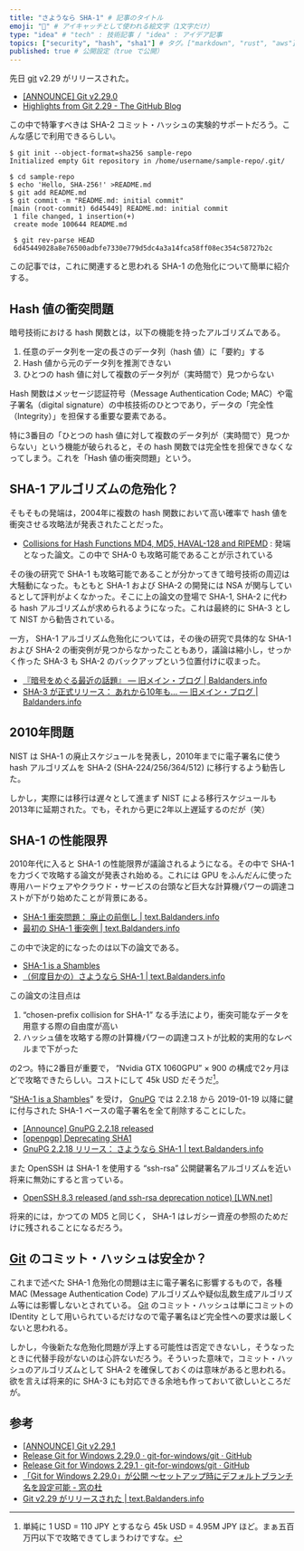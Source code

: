 ```yaml
---
title: "さようなら SHA-1" # 記事のタイトル
emoji: "🔏" # アイキャッチとして使われる絵文字（1文字だけ）
type: "idea" # "tech" : 技術記事 / "idea" : アイデア記事
topics: ["security", "hash", "sha1"] # タグ。["markdown", "rust", "aws"] のように指定する
published: true # 公開設定（true で公開）
---
```


先日 [git] v2.29 がリリースされた。

- [[ANNOUNCE] Git v2.29.0](https://lore.kernel.org/git/xmqqy2k2t77l.fsf@gitster.c.googlers.com/)
- [Highlights from Git 2.29 - The GitHub Blog](https://github.blog/2020-10-19-git-2-29-released/)

この中で特筆すべきは SHA-2 コミット・ハッシュの実験的サポートだろう。こんな感じで利用できるらしい。

```
$ git init --object-format=sha256 sample-repo
Initialized empty Git repository in /home/username/sample-repo/.git/

$ cd sample-repo
$ echo 'Hello, SHA-256!' >README.md
$ git add README.md
$ git commit -m "README.md: initial commit"
[main (root-commit) 6d45449] README.md: initial commit
 1 file changed, 1 insertion(+)
 create mode 100644 README.md

 $ git rev-parse HEAD
 6d45449028a8e76500adbfe7330e779d5dc4a3a14fca58ff08ec354c58727b2c
```

この記事では，これに関連すると思われる SHA-1 の危殆化について簡単に紹介する。

## Hash 値の衝突問題

暗号技術における hash 関数とは，以下の機能を持ったアルゴリズムである。

1. 任意のデータ列を一定の長さのデータ列（hash 値）に「要約」する
1. Hash 値から元のデータ列を推測できない
1. ひとつの hash 値に対して複数のデータ列が（実時間で）見つからない

Hash 関数はメッセージ認証符号（Message Authentication Code; MAC）や電子署名（digital signature）の中核技術のひとつであり，データの「完全性（Integrity）」を担保する重要な要素である。

特に3番目の「ひとつの hash 値に対して複数のデータ列が（実時間で）見つからない」という機能が破られると，その hash 関数では完全性を担保できなくなってしまう。これを「Hash 値の衝突問題」という。

## SHA-1 アルゴリズムの危殆化？

そもそもの発端は，2004年に複数の hash 関数において高い確率で hash 値を衝突させる攻略法が発表されたことだった。

- [Collisions for Hash Functions MD4, MD5, HAVAL-128 and RIPEMD](http://eprint.iacr.org/2004/199) : 発端となった論文。この中で SHA-0 も攻略可能であることが示されている

その後の研究で SHA-1 も攻略可能であることが分かってきて暗号技術の周辺は大騒動になった。もともと SHA-1 および SHA-2 の開発には NSA が関与しているとして評判がよくなかった。そこに上の論文の登場で SHA-1, SHA-2 に代わる hash アルゴリズムが求められるようになった。これは最終的に SHA-3 として NIST から勧告されている。

一方， SHA-1 アルゴリズム危殆化については，その後の研究で具体的な SHA-1 および SHA-2 の衝突例が見つからなかったこともあり，議論は縮小し，せっかく作った SHA-3 も SHA-2 のバックアップという位置付けに収まった。

- [『暗号をめぐる最近の話題』 — 旧メイン・ブログ | Baldanders.info](https://baldanders.info/blog/000586/)
- [SHA-3 が正式リリース： あれから10年も... — 旧メイン・ブログ | Baldanders.info](https://baldanders.info/blog/000865/)

## 2010年問題

NIST は SHA-1 の廃止スケジュールを発表し，2010年までに電子署名に使う hash アルゴリズムを SHA-2 (SHA-224/256/364/512) に移行するよう勧告した。

しかし，実際には移行は遅々として進まず NIST による移行スケジュールも2013年に延期された。でも，それから更に2年以上遅延するのだが（笑）


## SHA-1 の性能限界

2010年代に入ると SHA-1 の性能限界が議論されるようになる。その中で SHA-1 を力づくで攻略する論文が発表され始める。これには GPU をふんだんに使った専用ハードウェアやクラウド・サービスの台頭など巨大な計算機パワーの調達コストが下がり始めたことが背景にある。

- [SHA-1 衝突問題： 廃止の前倒し | text.Baldanders.info](https://text.baldanders.info/remark/2015/problem-of-sha1-collision/)
- [最初の SHA-1 衝突例 | text.Baldanders.info](https://text.baldanders.info/remark/2017/02/sha-1-collision/)

この中で決定的になったのは以下の論文である。

- [SHA-1 is a Shambles]
- [（何度目かの）さようなら SHA-1 | text.Baldanders.info](https://text.baldanders.info/remark/2020/01/sayonara-sha-1/)

この論文の注目点は

1. “chosen-prefix collision for SHA-1” なる手法により，衝突可能なデータを用意する際の自由度が高い
2. ハッシュ値を攻略する際の計算機パワーの調達コストが比較的実用的なレベルまで下がった

の2つ。特に2番目が重要で， “Nvidia GTX 1060GPU” × 900 の構成で2ヶ月ほどで攻略できたらしい。コストにして 45k USD だそうだ[^cost1]。

[^cost1]: 単純に 1 USD = 110 JPY とするなら 45k USD = 4.95M JPY ほど。まぁ五百万円以下で攻略できてしまうわけですな。

“[SHA-1 is a Shambles]” を受け， [GnuPG] では 2.2.18 から 2019-01-19 以降に鍵に付与された SHA-1 ベースの電子署名を全て削除することにした。

- [[Announce] GnuPG 2.2.18 released](https://lists.gnupg.org/pipermail/gnupg-announce/2019q4/000442.html)
- [[openpgp] Deprecating SHA1](https://mailarchive.ietf.org/arch/msg/openpgp/Rp-inhYKT8A9H5E34iLTrc9I0gc/)
- [GnuPG 2.2.18 リリース： さようなら SHA-1 | text.Baldanders.info](https://text.baldanders.info/release/2019/11/gnupg-2_2_18-is-released/)

また OpenSSH は SHA-1 を使用する “ssh-rsa” 公開鍵署名アルゴリズムを近い将来に無効にすると言っている。

- [OpenSSH 8.3 released (and ssh-rsa deprecation notice) [LWN.net]](https://lwn.net/Articles/821544/)

将来的には，かつての MD5 と同じく， SHA-1 はレガシー資産の参照のためだけに残されることになるだろう。

## [Git][git] のコミット・ハッシュは安全か？

これまで述べた SHA-1 危殆化の問題は主に電子署名に影響するもので，各種 MAC (Message Authentication Code) アルゴリズムや疑似乱数生成アルゴリズム等には影響しないとされている。 [Git][git] のコミット・ハッシュは単にコミットの IDentity として用いられているだけなので電子署名ほど完全性への要求は厳しくないと思われる。

しかし，今後新たな危殆化問題が浮上する可能性は否定できないし，そうなったときに代替手段がないのは心許ないだろう。そういった意味で，コミット・ハッシュのアルゴリズムとして SHA-2 を確保しておくのは意味があると思われる。欲を言えば将来的に SHA-3 にも対応できる余地も作っておいて欲しいところだが。


[git]: https://git-scm.com/
[SHA-1 is a Shambles]: https://sha-mbles.github.io/
[GnuPG]: https://gnupg.org/ "The GNU Privacy Guard"

## 参考

- [[ANNOUNCE] Git v2.29.1](https://lore.kernel.org/git/xmqq4kmlj9q9.fsf@gitster.c.googlers.com/)
- [Release Git for Windows 2.29.0 · git-for-windows/git · GitHub](https://github.com/git-for-windows/git/releases/tag/v2.29.0.windows.1)
- [Release Git for Windows 2.29.1 · git-for-windows/git · GitHub](https://github.com/git-for-windows/git/releases/tag/v2.29.1.windows.1)
- [「Git for Windows 2.29.0」が公開 ～セットアップ時にデフォルトブランチ名を設定可能 - 窓の杜](https://forest.watch.impress.co.jp/docs/news/1284871.html)
- [Git v2.29 がリリースされた | text.Baldanders.info](https://text.baldanders.info/release/2020/10/git-2_29-is-released/)

<!-- eof -->
